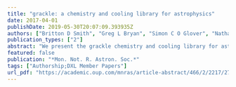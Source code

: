 ```yaml
---
title: "grackle: a chemistry and cooling library for astrophysics"
date: 2017-04-01
publishDate: 2019-05-30T20:07:09.393935Z
authors: ["Britton D Smith", "Greg L Bryan", "Simon C O Glover", "Nathan J Goldbaum", "Matthew J Turk", "John Regan", "John H Wise", "Hsi-Yu Schive", "Tom Abel", "Andrew Emerick", "Brian W O'Shea", "Peter Anninos", "Cameron B Hummels", "Sadegh Khochfar"]
publication_types: ["2"]
abstract: "We present the grackle chemistry and cooling library for astrophysical simulations and models. grackle provides a treatment of non-equilibrium primordial chemistry and cooling for H, D and He species, including H2 formation on dust grains; tabulated primordial and metal cooling; multiple ultraviolet background models; and support for radiation transfer and arbitrary heat sources. The library has an easily implementable interface for simulation codes written in c, c++ and fortran as well as a python interface with added convenience functions for semi-analytical models. As an open-source project, grackle provides a community resource for accessing and disseminating astrochemical data and numerical methods. We present the full details of the core functionality, the simulation and python interfaces, testing infrastructure, performance and range of applicability. grackle is a fully open-source project and new contributions are welcome."
featured: false
publication: "*Mon. Not. R. Astron. Soc.*"
tags: ["Authorship;DXL Member Papers"]
url_pdf: "https://academic.oup.com/mnras/article-abstract/466/2/2217/2712527?redirectedFrom=fulltext"
---
```


